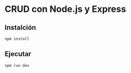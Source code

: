 # CRUD con Node.js y Express

## Instalción 

```shell
npm install
```

## Ejecutar

```shell
npm run dev
```